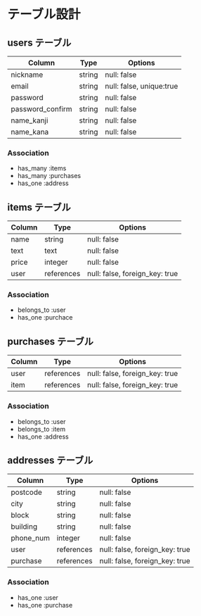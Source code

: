 # テーブル設計

## users テーブル

| Column           | Type   | Options                  |
| ---------------- | ------ | ------------------------ |
| nickname         | string | null: false              |
| email            | string | null: false, unique:true |
| password         | string | null: false              |
| password_confirm | string | null: false              |
| name_kanji       | string | null: false              |
| name_kana        | string | null: false              |

### Association

- has_many :items
- has_many :purchases
- has_one :address

## items テーブル

| Column           | Type        | Options                        |
| ---------------- | ----------- | ------------------------------ |
| name             | string      | null: false                    |
| text             | text        | null: false                    |
| price            | integer     | null: false                    |
| user             | references  | null: false, foreign_key: true |

### Association

- belongs_to :user
- has_one :purchace



## purchases テーブル

| Column | Type       | Options                        |
| ------ | ---------- | ------------------------------ |
| user   | references | null: false, foreign_key: true |
| item   | references | null: false, foreign_key: true |

### Association

- belongs_to :user
- belongs_to :item
- has_one :address

## addresses テーブル

| Column           | Type        | Options                        |
| ---------------- | ----------- | ------------------------------ |
| postcode         | string      | null: false                    |
| city             | string      | null: false                    |
| block            | string      | null: false                    |
| building         | string      | null: false                    |
| phone_num        | integer     | null: false                    |
| user             | references  | null: false, foreign_key: true |
| purchase         | references  | null: false, foreign_key: true |


### Association

- has_one :user
- has_one :purchase
